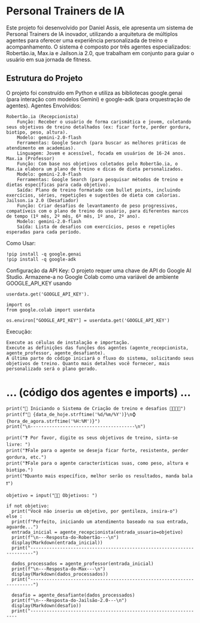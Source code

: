 # Personal Trainers de IA

<p> Este projeto foi desenvolvido por Daniel Assis, ele apresenta um sistema de Personal Trainers de IA inovador, utilizando a arquitetura de múltiplos agentes para oferecer uma experiência personalizada de treino e acompanhamento. O sistema é composto por três agentes especializados: Robertão.ia, Max.ia e Jailson.ia 2.0, que trabalham em conjunto para guiar o usuário em sua jornada de fitness.
</p>

## Estrutura do Projeto 

<p> O projeto foi construído em Python e utiliza as bibliotecas google.genai (para interação com modelos Gemini) e google-adk (para orquestração de agentes).
Agentes Envolvidos: </p>


    Robertão.ia (Recepcionista)
        Função: Receber o usuário de forma carismática e jovem, coletando seus objetivos de treino detalhados (ex: ficar forte, perder gordura, biotipo, peso, altura).
        Modelo: gemini-2.0-flash
        Ferramentas: Google Search (para buscar as melhores práticas de atendimento em academias).
        Linguagem: Jovem e acessível, focada em usuários de 16-24 anos.
    Max.ia (Professor)
        Função: Com base nos objetivos coletados pelo Robertão.ia, o Max.ia elabora um plano de treino e dicas de dieta personalizados.
        Modelo: gemini-2.0-flash
        Ferramentas: Google Search (para pesquisar métodos de treino e dietas específicas para cada objetivo).
        Saída: Plano de treino formatado com bullet points, incluindo exercícios, séries, repetições e sugestões de dieta com calorias.
    Jailson.ia 2.0 (Desafiador)
        Função: Criar desafios de levantamento de peso progressivos, compatíveis com o plano de treino do usuário, para diferentes marcos de tempo (1º mês, 2º mês, 6º mês, 1º ano, 2º ano).
        Modelo: gemini-2.0-flash
        Saída: Lista de desafios com exercícios, pesos e repetições esperadas para cada período.
        

Como Usar:

    !pip install -q google.genai
    !pip install -q google-adk
    

Configuração da API Key: O projeto requer uma chave de API do Google AI Studio. Armazene-a no Google Colab como uma variável de ambiente GOOGLE_API_KEY usando 
      
    userdata.get('GOOGLE_API_KEY').

    import os
    from google.colab import userdata

    os.environ["GOOGLE_API_KEY"] = userdata.get('GOOGLE_API_KEY')

Execução:

    Execute as células de instalação e importação.
    Execute as definições das funções dos agentes (agente_recepcionista, agente_professor, agente_desafiante).
    A última parte do código iniciará o fluxo do sistema, solicitando seus objetivos de treino. Quanto mais detalhes você fornecer, mais personalizado será o plano gerado.

<!-- end list -->

# ... (código dos agentes e imports) ...

    print("🚀 Iniciando o Sistema de Criação de treino e desafios 💪🏻🏋🏻")
    print(f"📆 {data_de_hoje.strftime('%d/%m/%Y')}\n⌚ {hora_de_agora.strftime('%H:%M')}")
    print("\n---------------------------------------\n")

    print("❓ Por favor, digite os seus objetivos de treino, sinta-se livre: ")
    print("❓Fale para o agente se deseja ficar forte, resistente, perder gordura, etc.")
    print("❓Fale para o agente características suas, como peso, altura e biotipo.")
    print("❗Quanto mais específico, melhor serão os resultados, manda bala ❗")

    objetivo = input("💪🏻 Objetivos: ")

    if not objetivo:
      print("Você não inseriu um objetivo, por gentileza, insira-o")
    else :
      print(f"Perfeito, iniciando um atendimento baseado na sua entrada, aguarde...")
      entrada_inicial = agente_recepcionista(entrada_usuario=objetivo)
      print(f"\n---Resposta-do-Robertão---\n")
      display(Markdown(entrada_inicial))
      print("-----------------------------------------------------------------------")

      dados_processados = agente_professor(entrada_inicial)
      print(f"\n---Resposta-do-Max---\n")
      display(Markdown(dados_processados))
      print("-----------------------------------------------------------------------")
  
      desafio = agente_desafiante(dados_processados)
      print(f"\n---Resposta-do-Jailsão-2.0---\n")
      display(Markdown(desafio))
      print("-----------------------------------------------------------------
